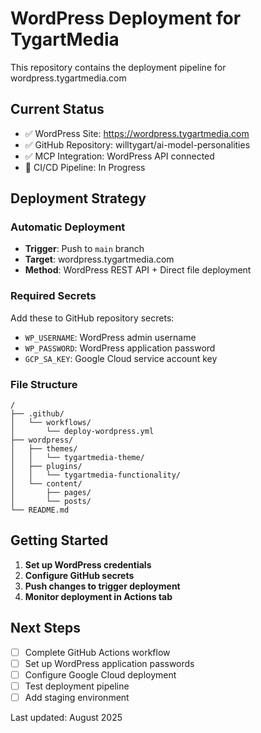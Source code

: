 # WordPress Deployment for TygartMedia

This repository contains the deployment pipeline for wordpress.tygartmedia.com

## Current Status
- ✅ WordPress Site: https://wordpress.tygartmedia.com
- ✅ GitHub Repository: willtygart/ai-model-personalities
- ✅ MCP Integration: WordPress API connected
- 🔄 CI/CD Pipeline: In Progress

## Deployment Strategy

### Automatic Deployment
- **Trigger**: Push to `main` branch
- **Target**: wordpress.tygartmedia.com
- **Method**: WordPress REST API + Direct file deployment

### Required Secrets
Add these to GitHub repository secrets:
- `WP_USERNAME`: WordPress admin username
- `WP_PASSWORD`: WordPress application password
- `GCP_SA_KEY`: Google Cloud service account key

### File Structure
```
/
├── .github/
│   └── workflows/
│       └── deploy-wordpress.yml
├── wordpress/
│   ├── themes/
│   │   └── tygartmedia-theme/
│   ├── plugins/
│   │   └── tygartmedia-functionality/
│   └── content/
│       ├── pages/
│       └── posts/
└── README.md
```

## Getting Started

1. **Set up WordPress credentials**
2. **Configure GitHub secrets**  
3. **Push changes to trigger deployment**
4. **Monitor deployment in Actions tab**

## Next Steps
- [ ] Complete GitHub Actions workflow
- [ ] Set up WordPress application passwords
- [ ] Configure Google Cloud deployment
- [ ] Test deployment pipeline
- [ ] Add staging environment

Last updated: August 2025